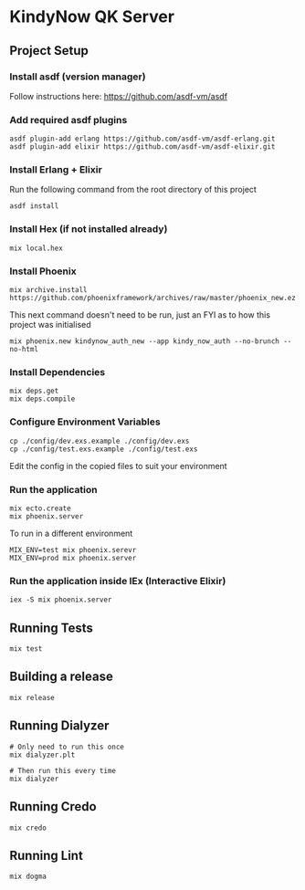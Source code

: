 # KindyNow QK Server

## Project Setup

### Install asdf (version manager)

Follow instructions here: https://github.com/asdf-vm/asdf

### Add required asdf plugins

```
asdf plugin-add erlang https://github.com/asdf-vm/asdf-erlang.git
asdf plugin-add elixir https://github.com/asdf-vm/asdf-elixir.git
```

### Install Erlang + Elixir

Run the following command from the root directory of this project

```
asdf install
```

### Install Hex (if not installed already)

```
mix local.hex
```

### Install Phoenix

```
mix archive.install https://github.com/phoenixframework/archives/raw/master/phoenix_new.ez
```

This next command doesn't need to be run, just an FYI as to how this project was initialised

```
mix phoenix.new kindynow_auth_new --app kindy_now_auth --no-brunch --no-html
```

### Install Dependencies

```
mix deps.get
mix deps.compile
```

### Configure Environment Variables

```
cp ./config/dev.exs.example ./config/dev.exs
cp ./config/test.exs.example ./config/test.exs
```

Edit the config in the copied files to suit your environment

### Run the application

```
mix ecto.create
mix phoenix.server
```

To run in a different environment

```
MIX_ENV=test mix phoenix.serevr
MIX_ENV=prod mix phoenix.server
```

### Run the application inside IEx (Interactive Elixir)

```
iex -S mix phoenix.server
```

## Running Tests

```
mix test
```

## Building a release

```
mix release
```

## Running Dialyzer

```
# Only need to run this once
mix dialyzer.plt

# Then run this every time
mix dialyzer
```

## Running Credo

```
mix credo
```

## Running Lint

```
mix dogma
```
